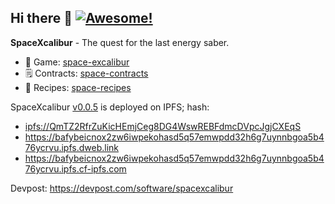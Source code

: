## Hi there 👋 [![Awesome!](https://img.shields.io/badge/this%20project%20is-awesome-ff69b4)](https://github.com/ethlisboa/space-excalibur)

**SpaceXcalibur** - The quest for the last energy saber.
* 🔪 Game: [space-excalibur](https://github.com/ethlisboa/space-excalibur)
* 🗒️ Contracts: [space-contracts](https://github.com/ethlisboa/space-contracts)
* 🥗 Recipes: [space-recipes](https://github.com/ethlisboa/space-recipes)

SpaceXcalibur [v0.0.5](https://github.com/ethlisboa/space-excalibur/releases/tag/v0.0.5) is deployed on IPFS; hash:
- [ipfs://QmTZ2RfrZuKicHEmjCeg8DG4WswREBFdmcDVpcJgjCXEqS](ipfs://QmTZ2RfrZuKicHEmjCeg8DG4WswREBFdmcDVpcJgjCXEqS)
- https://bafybeicnox2zw6iwpekohasd5q57emwpdd32h6g7uynnbgoa5b476ycrvu.ipfs.dweb.link
- https://bafybeicnox2zw6iwpekohasd5q57emwpdd32h6g7uynnbgoa5b476ycrvu.ipfs.cf-ipfs.com

Devpost: https://devpost.com/software/spacexcalibur
